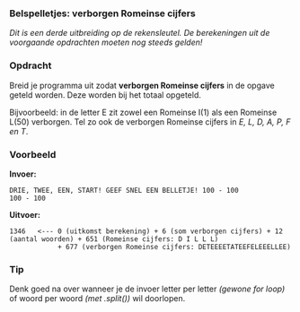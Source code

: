 ### Belspelletjes: verborgen Romeinse cijfers

*Dit is een derde uitbreiding op de rekensleutel. De berekeningen uit de voorgaande opdrachten moeten nog steeds gelden!*

### Opdracht
Breid je programma uit zodat  **verborgen Romeinse cijfers** in de opgave geteld worden. Deze worden bij het totaal opgeteld.

Bijvoorbeeld: in de letter E zit zowel een Romeinse I(1) als een Romeinse L(50) verborgen. Tel zo ook de verborgen Romeinse cijfers in *E, L, D, A, P, F en T*.



### Voorbeeld

**Invoer:**

    DRIE, TWEE, EEN, START! GEEF SNEL EEN BELLETJE! 100 - 100
    100 - 100

**Uitvoer:**

    1346   <--- 0 (uitkomst berekening) + 6 (som verborgen cijfers) + 12 (aantal woorden) + 651 (Romeinse cijfers: D I L L L) 
                + 677 (verborgen Romeinse cijfers: DETEEEETATEEFELEEELLEE)

### Tip
Denk goed na over wanneer je de invoer letter per letter *(gewone for loop)* of woord per woord *(met .split())* wil doorlopen.
